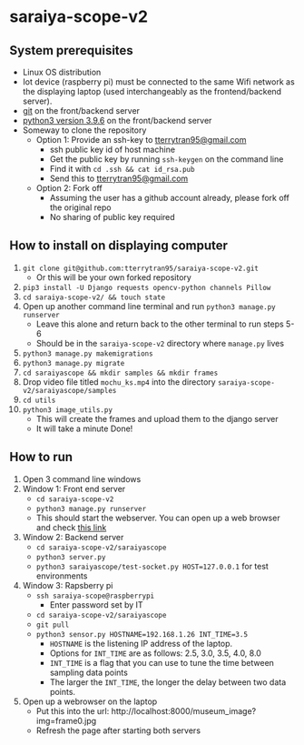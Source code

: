 # saraiya-scope-v2

## System prerequisites
- Linux OS distribution
- Iot device (raspberry pi) must be connected to the same Wifi network as the displaying laptop (used interchangeably as the frontend/backend server). 
- [git](https://git-scm.com/book/en/v2/Getting-Started-Installing-Git) on the front/backend server 
- [python3 version 3.9.6](https://www.python.org/downloads/) on the front/backend server
- Someway to clone the repository
    - Option 1: Provide an ssh-key to tterrytran95@gmail.com 
        - ssh public key id of host machine 
        - Get the public key by running ```ssh-keygen``` on the command line
        - Find it with ```cd .ssh && cat id_rsa.pub```
        - Send this to tterrytran95@gmail.com 
    - Option 2: Fork off 
        - Assuming the user has a github account already, please fork off the original repo
        - No sharing of public key required 

## How to install on displaying computer 
1. ```git clone git@github.com:tterrytran95/saraiya-scope-v2.git``` 
    - Or this will be your own forked repository
2. ```pip3 install -U Django requests opencv-python channels Pillow```
3. ```cd saraiya-scope-v2/ && touch state```
4. Open up another command line terminal and run ```python3 manage.py runserver```
    - Leave this alone and return back to the other terminal to run steps 5-6
    - Should be in the ```saraiya-scope-v2``` directory where ```manage.py``` lives
5. ```python3 manage.py makemigrations```
6. ```python3 manage.py migrate```
7. ```cd saraiyascope && mkdir samples && mkdir frames```
8. Drop video file titled ```mochu_ks.mp4``` into the directory ```saraiya-scope-v2/saraiyascope/samples```
9. ```cd utils```
10. ```python3 image_utils.py```
    - This will create the frames and upload them to the django server 
    - It will take a minute
Done! 

## How to run 
1. Open 3 command line windows 
2. Window 1: Front end server
    - ```cd saraiya-scope-v2```
    - ```python3 manage.py runserver```
    - This should start the webserver. You can open up a web browser and check [this link](http://localhost:8000/museum_image?img=frame0.jpg)
3. Window 2: Backend server 
    - ```cd saraiya-scope-v2/saraiyascope```
    - ```python3 server.py```
    - ```python3 saraiyascope/test-socket.py HOST=127.0.0.1``` for test environments
4. Window 3: Rapsberry pi 
    - ```ssh saraiya-scope@raspberrypi``` 
        - Enter password set by IT 
    - ```cd saraiya-scope-v2/saraiyascope```
    - ```git pull``` 
    - ```python3 sensor.py HOSTNAME=192.168.1.26 INT_TIME=3.5```
        - ```HOSTNAME``` is the listening IP address of the laptop. 
        - Options for ```INT_TIME``` are as follows: 2.5, 3.0, 3.5, 4.0, 8.0
        - ```INT_TIME``` is a flag that you can use to tune the time between sampling data points 
        - The larger the ```INT_TIME```, the longer the delay between two data points. 
5. Open up a webrowser on the laptop
    - Put this into the url: http://localhost:8000/museum_image?img=frame0.jpg
    - Refresh the page after starting both servers 